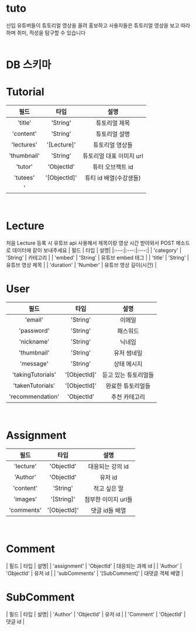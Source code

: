 # tuto
신입 유튜버들이 튜토리얼 영상을 올려 홍보하고 사용자들은 튜토리얼 영상을 보고 따라하며 취미, 적성을 탐구할 수 있습니다
<br/>
<br/>

# DB 스키마
Tutorial
=====
| 필드 | 타입 | 설명|
|:---:|:---:|:---:|
| 'title' | 'String' | 튜토리얼 제목 |
| 'content' | 'String' | 튜토리얼 설명 |
| 'lectures' | '[Lecture]' | 튜토리얼 영상들 |
| 'thumbnail' | 'String' | 튜토리얼 대표 이미지 url |
| 'tutor' | 'ObjectId' | 튜터 오브젝트 id |
| 'tutees' | '[ObjectId]' | 튜티 id 배열(수강생들) |
| '
<br/>

Lecture
===
처음 Lecture 등록 시 유튜브 api 사용해서 제목이랑 영상 시간 받아와서 POST 메소드로 데이터에 같이 보내주세요
| 필드 | 타입 | 설명|
|:---:|:---:|:---:|
| 'category' | 'String' | 카테고리 |
| 'embed' | 'String' | 유튜브 embed 태그 |
| 'title' | 'String' | 유튜브 영상 제목 |
| 'duration' | 'Number' | 유튜브 영상 길이(시간) |
<br/>

User
===
| 필드 | 타입 | 설명|
|:---:|:---:|:---:|
| 'email' | 'String' | 이메일 |
| 'password' | 'String' | 패스워드 |
| 'nickname' | 'String' | 닉네임 | 
| 'thumbnail' | 'String' | 유저 썸네일 |
| 'message' | 'String' | 상태 메시지 |
| 'takingTutorials' | '[ObjectId]' | 듣고 있는 튜토리얼들 |
| 'takenTutorials' | '[ObjectId]' | 완료한 튜토리얼들 |
| 'recommendation' | 'ObjectId' | 추천 카테고리 |
<br/>

Assignment
===
| 필드 | 타입 | 설명|
|:---:|:---:|:---:|
| 'lecture' | 'ObjectId' | 대응되는 강의 id |
| 'Author' | 'ObjectId' | 유저 id |
| 'content' | 'String' | 적고 싶은 말 |
| 'images' | '[String]' | 첨부한 이미지 url들 |
| 'comments' | '[ObjectId]' | 댓글 id들 배열 |
<br/>

Comment
===
| 필드 | 타입 | 설명|
| 'assignment' | 'ObjectId' | 대응되는 과제 id |
| 'Author' | 'ObjectId' | 유저 id |
| 'subComments' | '[SubComment]' | 대댓글 객체 배열 |
<br/>

SubComment
===
| 필드 | 타입 | 설명|
| 'Author' | 'ObjectId' | 유저 id |
| 'Comment' | 'ObjectId' | 댓글 id |

